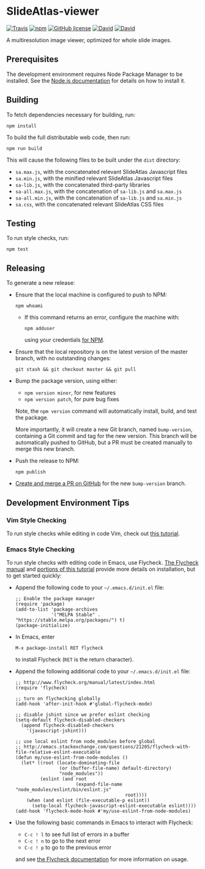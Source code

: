 # SlideAtlas-viewer

[![Travis](https://img.shields.io/travis/SlideAtlas/SlideAtlas-viewer.svg?branch=master)](https://travis-ci.org/SlideAtlas/SlideAtlas-viewer)
[![npm](https://img.shields.io/npm/v/slideatlas-viewer.svg)](https://www.npmjs.com/package/slideatlas-viewer)
[![GitHub license](https://img.shields.io/badge/license-Apache%202-blue.svg)](https://raw.githubusercontent.com/SlideAtlas/SlideAtlas-viewer/master/LICENSE)
[![David](https://img.shields.io/david/SlideAtlas/SlideAtlas-viewer.svg)](https://github.com/SlideAtlas/SlideAtlas-viewer/blob/version-command/package.json)
[![David](https://img.shields.io/david/dev/SlideAtlas/SlideAtlas-viewer.svg)](https://github.com/SlideAtlas/SlideAtlas-viewer/blob/version-command/package.json)

A multiresolution image viewer, optimized for whole slide images.

## Prerequisites
The development environment requires Node Package Manager to be installed. See the
[Node.js documentation](https://docs.npmjs.com/getting-started/installing-node) for details on how to install it.

## Building
To fetch dependencies necessary for building, run:

`npm install`

To build the full distributable web code, then run:

`npm run build`

This will cause the following files to be built under the `dist` directory:
* `sa.max.js`, with the concatenated relevant SlideAtlas Javascript files 
* `sa.min.js`, with the minified relevant SlideAtlas Javascript files
* `sa-lib.js`, with the concatenated third-party libraries
* `sa-all.max.js`, with the concatenation of `sa-lib.js` and `sa.max.js`
* `sa-all.min.js`, with the concatenation of `sa-lib.js` and `sa.min.js`
* `sa.css`, with the concatenated relevant SlideAtlas CSS files

## Testing
To run style checks, run:

`npm test`

## Releasing
To generate a new release:
* Ensure that the local machine is configured to push to NPM:

  `npm whoami`

  * If this command returns an error, configure the machine with:

    `npm adduser`

    using your credentials [for NPM](https://www.npmjs.com/).

* Ensure that the local repository is on the latest version of the master branch, with no outstanding changes:

  `git stash && git checkout master && git pull`

* Bump the package version, using either:
  * `npm version minor`, for new features
  * `npm version patch`, for pure bug fixes

  Note, the `npm version` command will automatically install, build, and test the
  package.

  More importantly, it will create a new Git branch, named `bump-version`, containing a Git commit and tag for the new
  version. This branch will be automatically pushed to GitHub, but a PR must be created manually to merge this new
  branch.

* Push the release to NPM:

  `npm publish`

* [Create and merge a PR on GitHub](https://github.com/SlideAtlas/SlideAtlas-viewer/compare/bump-version?expand=1) for
  the new `bump-version` branch.

## Development Environment Tips
### Vim Style Checking
To run style checks while editing in code Vim, check out [this tutorial](`http://usevim.com/2016/03/07/linting/`).

### Emacs Style Checking
To run style checks with editing code in Emacs, use Flycheck.
[The Flycheck manual](http://flycheck.readthedocs.io/en/latest/user/installation.html) and
[portions of this tutorial](http://codewinds.com/blog/2015-04-02-emacs-flycheck-eslint-jsx.html) provide more details
on installation, but to get started quickly:
  * Append the following code to your `~/.emacs.d/init.el` file:
    ```
    ;; Enable the package manager
    (require 'package)
    (add-to-list 'package-archives
                 '("MELPA Stable" . "https://stable.melpa.org/packages/") t)
    (package-initialize)
    ```

  * In Emacs, enter

    `M-x package-install RET flycheck`

    to install Flycheck (`RET` is the return character).

  * Append the following additional code to your `~/.emacs.d/init.el` file:
    ```
    ;; http://www.flycheck.org/manual/latest/index.html
    (require 'flycheck)

    ;; turn on flychecking globally
    (add-hook 'after-init-hook #'global-flycheck-mode)

    ;; disable jshint since we prefer eslint checking
    (setq-default flycheck-disabled-checkers
      (append flycheck-disabled-checkers
        '(javascript-jshint)))

    ;; use local eslint from node_modules before global
    ;; http://emacs.stackexchange.com/questions/21205/flycheck-with-file-relative-eslint-executable
    (defun my/use-eslint-from-node-modules ()
      (let* ((root (locate-dominating-file
                    (or (buffer-file-name) default-directory)
                    "node_modules"))
             (eslint (and root
                          (expand-file-name "node_modules/eslint/bin/eslint.js"
                                            root))))
        (when (and eslint (file-executable-p eslint))
          (setq-local flycheck-javascript-eslint-executable eslint))))
    (add-hook 'flycheck-mode-hook #'my/use-eslint-from-node-modules)
    ```

  * Use the following basic commands in Emacs to interact with Flycheck:
    * `C-c ! l` to see full list of errors in a buffer
    * `C-c ! n` to go to the next error
    * `C-c ! p` to go to the previous error

    and see [the Flycheck documentation](http://flycheck.readthedocs.io/en/latest/user/error-list.html) for more
    information on usage.
